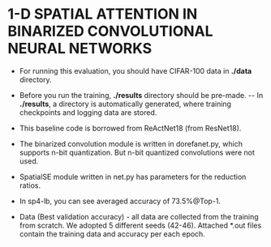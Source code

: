
# 1-D SPATIAL ATTENTION IN BINARIZED CONVOLUTIONAL NEURAL NETWORKS

- For running this evaluation, you should have CIFAR-100 data in **./data** directory. 
- Before you run the training, **./results** directory should be pre-made. -- In **./results**, a directory is automatically generated, where training checkpoints and logging data are stored. 
- This baseline code is borrowed from ReActNet18 (from ResNet18). 
- The binarized convolution module is written in dorefanet.py, which supports n-bit quantization. But n-bit quantized convolutions were not used. 

- SpatialSE module written in net.py has parameters for the reduction ratios. 

- In sp4-lb, you can see averaged accuracy of 73.5%@Top-1.

- Data (Best validation accuracy) - all data are collected from the training from scratch. We adopted 5 different seeds (42-46). Attached \*.out files contain the training data and accuracy per each epoch.










